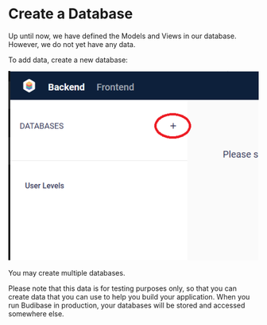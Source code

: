 # Create a Database

Up until now, we have defined the Models and Views in our database. However, we do not yet have any data.

To add data, create a new database:

![](../../.gitbook/assets/new-database.png)

You may create multiple databases.

Please note that this data is for testing purposes only, so that you can create data that you can use to help you build your application. When you run Budibase in production, your databases will be stored and accessed somewhere else.

